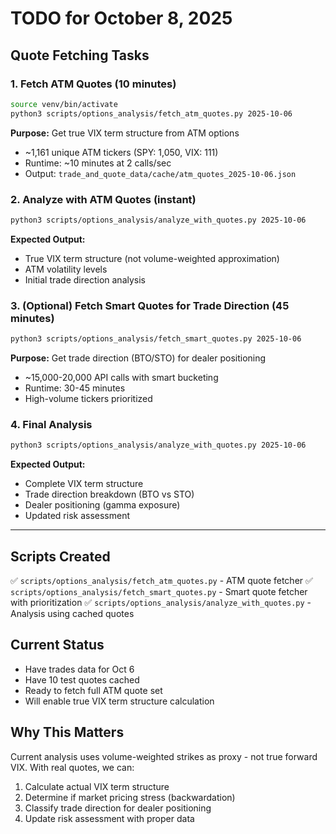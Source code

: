 # TODO for October 8, 2025

## Quote Fetching Tasks

### 1. Fetch ATM Quotes (10 minutes)
```bash
source venv/bin/activate
python3 scripts/options_analysis/fetch_atm_quotes.py 2025-10-06
```

**Purpose:** Get true VIX term structure from ATM options
- ~1,161 unique ATM tickers (SPY: 1,050, VIX: 111)
- Runtime: ~10 minutes at 2 calls/sec
- Output: `trade_and_quote_data/cache/atm_quotes_2025-10-06.json`

### 2. Analyze with ATM Quotes (instant)
```bash
python3 scripts/options_analysis/analyze_with_quotes.py 2025-10-06
```

**Expected Output:**
- True VIX term structure (not volume-weighted approximation)
- ATM volatility levels
- Initial trade direction analysis

### 3. (Optional) Fetch Smart Quotes for Trade Direction (45 minutes)
```bash
python3 scripts/options_analysis/fetch_smart_quotes.py 2025-10-06
```

**Purpose:** Get trade direction (BTO/STO) for dealer positioning
- ~15,000-20,000 API calls with smart bucketing
- Runtime: 30-45 minutes
- High-volume tickers prioritized

### 4. Final Analysis
```bash
python3 scripts/options_analysis/analyze_with_quotes.py 2025-10-06
```

**Expected Output:**
- Complete VIX term structure
- Trade direction breakdown (BTO vs STO)
- Dealer positioning (gamma exposure)
- Updated risk assessment

---

## Scripts Created

✅ `scripts/options_analysis/fetch_atm_quotes.py` - ATM quote fetcher
✅ `scripts/options_analysis/fetch_smart_quotes.py` - Smart quote fetcher with prioritization
✅ `scripts/options_analysis/analyze_with_quotes.py` - Analysis using cached quotes

## Current Status

- Have trades data for Oct 6
- Have 10 test quotes cached
- Ready to fetch full ATM quote set
- Will enable true VIX term structure calculation

## Why This Matters

Current analysis uses volume-weighted strikes as proxy - not true forward VIX.
With real quotes, we can:
1. Calculate actual VIX term structure
2. Determine if market pricing stress (backwardation)
3. Classify trade direction for dealer positioning
4. Update risk assessment with proper data